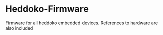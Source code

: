 # Heddoko-Firmware
Firmware for all heddoko embedded devices. References to hardware are also included
